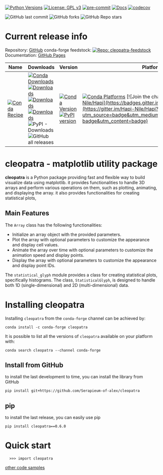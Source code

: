 [![Python Versions](https://img.shields.io/pypi/pyversions/cleopatra.png)](https://img.shields.io/pypi/pyversions/cleopatra)
[![License: GPL v3](https://img.shields.io/badge/License-GPLv3-blue.svg)](https://www.gnu.org/licenses/gpl-3.0)
[![pre-commit](https://img.shields.io/badge/pre--commit-enabled-brightgreen?logo=pre-commit&logoColor=white)](https://github.com/pre-commit/pre-commit)
[![Docs](https://img.shields.io/badge/docs-latest-blue)](https://serapieum-of-alex.github.io/cleopatra/latest/)
[![codecov](https://codecov.io/github/Serapieum-of-alex/cleopatra/branch/main/graph/badge.svg?token=gHxH7ljIC3)](https://codecov.io/github/Serapieum-of-alex/cleopatra)

![GitHub last commit](https://img.shields.io/github/last-commit/MAfarrag/cleopatra)
![GitHub forks](https://img.shields.io/github/forks/MAfarrag/cleopatra?style=social)
![GitHub Repo stars](https://img.shields.io/github/stars/MAfarrag/cleopatra?style=social)


Current release info
====================
Repository: [GitHub](https://github.com/Serapieum-of-alex/cleopatra)
conda-forge feedstock: [![Repo: cleopatra-feedstock](https://img.shields.io/badge/repo‑cleopatra--feedstock-blue)](https://github.com/conda-forge/cleopatra-feedstock)
Documentation: [GitHub Pages](https://serapieum-of-alex.github.io/cleopatra)

| Name | Downloads                                                                                                                                                                                                                                                                                                                                                                                                                                                                                                                                                                                                                                                                                                                                                                          | Version | Platforms |
| --- |------------------------------------------------------------------------------------------------------------------------------------------------------------------------------------------------------------------------------------------------------------------------------------------------------------------------------------------------------------------------------------------------------------------------------------------------------------------------------------------------------------------------------------------------------------------------------------------------------------------------------------------------------------------------------------------------------------------------------------------------------------------------------------| --- | --- |
| [![Conda Recipe](https://img.shields.io/badge/recipe-cleopatra-green.svg)](https://anaconda.org/conda-forge/cleopatra) | [![Conda Downloads](https://img.shields.io/conda/dn/conda-forge/cleopatra.svg)](https://anaconda.org/conda-forge/cleopatra) [![Downloads](https://pepy.tech/badge/cleopatra)](https://pepy.tech/project/cleopatra) [![Downloads](https://pepy.tech/badge/cleopatra/month)](https://pepy.tech/project/cleopatra)  [![Downloads](https://pepy.tech/badge/cleopatra/week)](https://pepy.tech/project/cleopatra)  ![PyPI - Downloads](https://img.shields.io/pypi/dd/cleopatra?color=blue&style=flat-square) ![GitHub all releases](https://img.shields.io/github/downloads/MAfarrag/cleopatra/total) | [![Conda Version](https://img.shields.io/conda/vn/conda-forge/cleopatra.svg)](https://anaconda.org/conda-forge/cleopatra) [![PyPI version](https://badge.fury.io/py/cleopatra.svg)](https://badge.fury.io/py/cleopatra) | [![Conda Platforms](https://img.shields.io/conda/pn/conda-forge/cleopatra.svg)](https://anaconda.org/conda-forge/cleopatra) [![Join the chat at https://gitter.im/Hapi-Nile/Hapi](https://badges.gitter.im/Hapi-Nile/Hapi.svg)](https://gitter.im/Hapi-Nile/Hapi?utm_source=badge&utm_medium=badge&utm_campaign=pr-badge&utm_content=badge) |

cleopatra - matplotlib utility package
=====================================================================
**cleopatra** is a Python package providing fast and flexible way to build visualize data using matplotlib. it
provides functionalities to handle 3D arrays and perform various operations on them,
such as plotting, animating, and displaying the array. it also provides functionalities for creating statistical plots,


Main Features
-------------
The `Array` class has the following functionalities:
- Initialize an array object with the provided parameters.
- Plot the array with optional parameters to customize the appearance and display cell values.
- Animate the array over time with optional parameters to customize the animation speed and display points.
- Display the array with optional parameters to customize the appearance and display point IDs.

The `statistical_glyph` module provides a class for creating statistical plots, specifically histograms. The class,
`StatisticalGlyph`, is designed to handle both 1D (single-dimensional) and 2D (multi-dimensional) data.



Installing cleopatra
===============

Installing `cleopatra` from the `conda-forge` channel can be achieved by:

```
conda install -c conda-forge cleopatra
```

It is possible to list all the versions of `cleopatra` available on your platform with:

```
conda search cleopatra --channel conda-forge
```

## Install from GitHub
to install the last development to time, you can install the library from GitHub
```
pip install git+https://github.com/Serapieum-of-alex/cleopatra
```

## pip
to install the last release, you can easily use pip
```
pip install cleopatra==0.6.0
```

Quick start
===========

```
  >>> import cleopatra
```

[other code samples](https://cleopatra.readthedocs.io/en/latest/?badge=latest)

